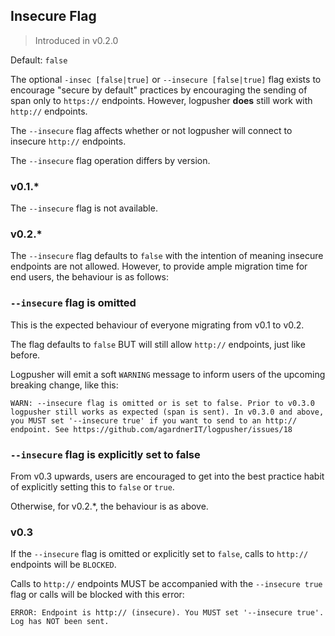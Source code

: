 ## Insecure Flag

> Introduced in v0.2.0

Default: `false`

The optional `-insec [false|true]` or `--insecure [false|true]` flag exists to encourage "secure by default" practices by encouraging the sending of span only to `https://` endpoints. However, logpusher **does** still work with `http://` endpoints.

The `--insecure` flag affects whether or not logpusher will connect to insecure `http://` endpoints.

The `--insecure` flag operation differs by version.

### v0.1.*

The `--insecure` flag is not available.

### v0.2.*

The `--insecure` flag defaults to `false` with the intention of meaning insecure endpoints are not allowed. However, to provide ample migration time for end users, the behaviour is as follows:

### `--insecure` flag is omitted

This is the expected behaviour of everyone migrating from v0.1 to v0.2.

The flag defaults to `false` BUT will still allow `http://` endpoints, just like before.
  
Logpusher will emit a soft `WARNING` message to inform users of the upcoming breaking change, like this:

```
WARN: --insecure flag is omitted or is set to false. Prior to v0.3.0 logpusher still works as expected (span is sent). In v0.3.0 and above, you MUST set '--insecure true' if you want to send to an http:// endpoint. See https://github.com/agardnerIT/logpusher/issues/18
```

### `--insecure` flag is explicitly set to false

From v0.3 upwards, users are encouraged to get into the best practice habit of explicitly setting this to `false` or `true`.

Otherwise, for v0.2.*, the behaviour is as above.

### v0.3

If the `--insecure` flag is omitted or explicitly set to `false`, calls to `http://` endpoints will be `BLOCKED`.

Calls to `http://` endpoints MUST be accompanied with the `--insecure true` flag or calls will be blocked with this error:

```
ERROR: Endpoint is http:// (insecure). You MUST set '--insecure true'. Log has NOT been sent.
```